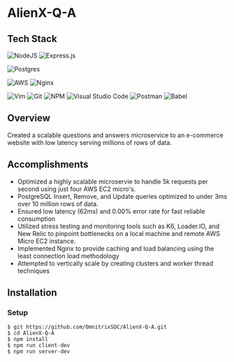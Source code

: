 # AlienX-Q-A


## Tech Stack
![NodeJS](https://img.shields.io/badge/node.js-6DA55F?style=for-the-badge&logo=node.js&logoColor=white)
![Express.js](https://img.shields.io/badge/Express.js-000000?style=for-the-badge&logo=express&logoColor=white)

![Postgres](https://img.shields.io/badge/postgres-%23316192.svg?style=for-the-badge&logo=postgresql&logoColor=white)

![AWS](https://img.shields.io/badge/AWS-%23FF9900.svg?style=for-the-badge&logo=amazon-aws&logoColor=white) 
![Nginx](https://img.shields.io/badge/nginx-%23009639.svg?style=for-the-badge&logo=nginx&logoColor=white)

![Vim](https://img.shields.io/badge/VIM-%2311AB00.svg?style=for-the-badge&logo=vim&logoColor=white) 
![Git](https://img.shields.io/badge/git-%23F05033.svg?style=for-the-badge&logo=git&logoColor=white) 
![NPM](https://img.shields.io/badge/NPM-%23000000.svg?style=for-the-badge&logo=npm&logoColor=white) 
![Visual Studio Code](https://img.shields.io/badge/Visual_Studio_Code-0078D4?style=for-the-badge&logo=visual%20studio%20code&logoColor=white)
![Postman](https://img.shields.io/badge/Postman-FF6C37?style=for-the-badge&logo=Postman&logoColor=white)
![Babel](https://img.shields.io/badge/Babel-F9DC3e?style=for-the-badge&logo=babel&logoColor=black) 


## Overview
Created a scalable questions and answers microservice to an e-commerce website with low latency serving millions of rows of data.

## Accomplishments
- Optimized a highly scalable microservie to handle 5k requests per second using just four AWS EC2 micro's.
- PostgreSQL Insert, Remove, and Update queries optimized to under 3ms over 10 million rows of data.
- Ensured low latency (62ms) and 0.00% error rate for fast reliable consumption
- Utilized stress testing and monitoring tools such as K6, Loader.IO, and New Relic to pinpoint bottlenecks on a local machine and remote AWS Micro EC2 instance.
- Implemented Nginx to provide caching and load balancing using the least connection load methodology
- Attempted to vertically scale by creating clusters and worker thread techniques

## Installation
### Setup
```
$ git https://github.com/OmnitrixSDC/AlienX-Q-A.git
$ cd AlienX-Q-A
$ npm install
$ npm run client-dev
$ npm run server-dev


